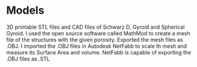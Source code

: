 # Models
3D printable STL files and CAD files of Schwarz D, Gyroid and Spherical Gyroid.
I used the open source software called MathMod to create a mesh file of the structures with the given porosity.
Exported the mesh files as .OBJ.
I imported the .OBJ files in Autodesk NetFabb to scale th mesh and measure its Surface Area and volume.
NetFabb is capable of exporting the .OBJ files as .STL
